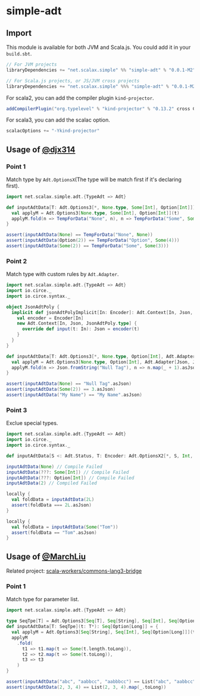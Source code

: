 # simple-adt

## Import
This module is available for both JVM and Scala.js. You could add it in your `build.sbt`.
``` sbt
// For JVM projects
libraryDependencies += "net.scalax.simple" %% "simple-adt" % "0.0.1-M2"
```
``` sbt
// For Scala.js projects, or JS/JVM cross projects
libraryDependencies += "net.scalax.simple" %%% "simple-adt" % "0.0.1-M2"
```
For scala2, you can add the compiler plugin `kind-projector`.
``` sbt
addCompilerPlugin("org.typelevel" % "kind-projector" % "0.13.2" cross CrossVersion.full)
```
For scala3, you can add the scalac option.
``` sbt
scalacOptions += "-Ykind-projector"
```

## Usage of [@djx314](https://github.com/djx314)
### Point 1
Match type by `Adt.OptionsX`(The type will be match first if it's declaring first).
``` scala
import net.scalax.simple.adt.{TypeAdt => Adt}

def inputAdtData[T: Adt.Options3[*, None.type, Some[Int], Option[Int]]](t: T): TempForData = {
  val applyM = Adt.Options3[None.type, Some[Int], Option[Int]](t)
  applyM.fold(n => TempForData("None", n), n => TempForData("Some", Some(n.get + 1)), n => TempForData("Option", n.map(_ + 2)))
}

assert(inputAdtData(None) == TempForData("None", None))
assert(inputAdtData(Option(2)) == TempForData("Option", Some(4)))
assert(inputAdtData(Some(2)) == TempForData("Some", Some(3)))
```

### Point 2
Match type with custom rules by `Adt.Adapter`.
``` scala
import net.scalax.simple.adt.{TypeAdt => Adt}
import io.circe._
import io.circe.syntax._

object JsonAdtPoly {
  implicit def jsonAdtPolyImplicit[In: Encoder]: Adt.Context[In, Json, JsonAdtPoly.type] = {
    val encoder = Encoder[In]
    new Adt.Context[In, Json, JsonAdtPoly.type] {
      override def input(t: In): Json = encoder(t)
    }
  }
}

def inputAdtData[T: Adt.Options3[*, None.type, Option[Int], Adt.Adapter[Json, JsonAdtPoly.type]]](t: T): Json = {
  val applyM = Adt.Options3[None.type, Option[Int], Adt.Adapter[Json, JsonAdtPoly.type]](t)
  applyM.fold(n => Json.fromString("Null Tag"), n => n.map(_ + 1).asJson, n => n.value)
}

assert(inputAdtData(None) == "Null Tag".asJson)
assert(inputAdtData(Some(2)) == 3.asJson)
assert(inputAdtData("My Name") == "My Name".asJson)
```

### Point 3
Exclue special types.
``` scala
import net.scalax.simple.adt.{TypeAdt => Adt}
import io.circe._
import io.circe.syntax._

def inputAdtData[S <: Adt.Status, T: Encoder: Adt.OptionsX2[*, S, Int, Option[Int]]](t: T)(implicit cv: S <:< Adt.Status.Failed): Json = t.asJson

inputAdtData(None) // Compile Failed
inputAdtData(???: Some[Int]) // Compile Failed
inputAdtData(???: Option[Int]) // Compile Failed
inputAdtData(2) // Compiled Failed

locally {
  val foldData = inputAdtData(2L)
  assert(foldData === 2L.asJson)
}

locally {
  val foldData = inputAdtData(Some("Tom"))
  assert(foldData == "Tom".asJson)
}
```

## Usage of [@MarchLiu](https://marchliu.github.io/)
Related project: [scala-workers/commons-lang3-bridge](https://github.com/scala-workers/commons-lang3-bridge)

### Point 1
Match type for parameter list.
``` scala
import net.scalax.simple.adt.{TypeAdt => Adt}

type SeqTpe[T] = Adt.Options3[Seq[T], Seq[String], Seq[Int], Seq[Option[Long]]]
def inputAdtData[T: SeqTpe](t: T*): Seq[Option[Long]] = {
  val applyM = Adt.Options3[Seq[String], Seq[Int], Seq[Option[Long]]](t)
  applyM
    .fold(
      t1 => t1.map(t => Some(t.length.toLong)),
      t2 => t2.map(t => Some(t.toLong)),
      t3 => t3
    )
}

assert(inputAdtData("abc", "aabbcc", "aabbbcc") == List("abc", "aabbcc", "aabbbcc").map(t => Some(t.length.toLong)))
assert(inputAdtData(2, 3, 4) == List(2, 3, 4).map(_.toLong))
```

